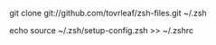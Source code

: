 git clone git://github.com/tovrleaf/zsh-files.git ~/.zsh

echo source ~/.zsh/setup-config.zsh >> ~/.zshrc
